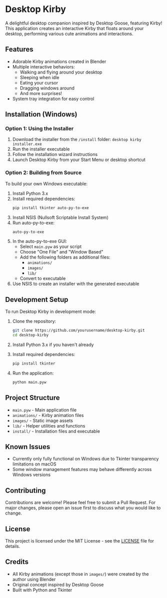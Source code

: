 # Desktop Kirby

A delightful desktop companion inspired by Desktop Goose, featuring Kirby! This application creates an interactive Kirby that floats around your desktop, performing various cute animations and interactions.

## Features

- Adorable Kirby animations created in Blender
- Multiple interactive behaviors:
  - Walking and flying around your desktop
  - Sleeping when idle
  - Eating your cursor
  - Dragging windows around
  - And more surprises!
- System tray integration for easy control

## Installation (Windows)

### Option 1: Using the Installer

1. Download the installer from the `/install` folder: `desktop kirby installer.exe`
2. Run the installer executable
3. Follow the installation wizard instructions
4. Launch Desktop Kirby from your Start Menu or desktop shortcut

### Option 2: Building from Source

To build your own Windows executable:

1. Install Python 3.x
2. Install required dependencies:
   ```bash
   pip install tkinter auto-py-to-exe
   ```
3. Install NSIS (Nullsoft Scriptable Install System)
4. Run auto-py-to-exe:
   ```bash
   auto-py-to-exe
   ```
5. In the auto-py-to-exe GUI:
   - Select `main.pyw` as your script
   - Choose "One File" and "Window Based"
   - Add the following folders as additional files:
     - `animations/`
     - `images/`
     - `lib/`
   - Convert to executable
6. Use NSIS to create an installer with the generated executable

## Development Setup

To run Desktop Kirby in development mode:

1. Clone the repository:
   ```bash
   git clone https://github.com/yourusername/desktop-kirby.git
   cd desktop-kirby
   ```

2. Install Python 3.x if you haven't already

3. Install required dependencies:
   ```bash
   pip install tkinter
   ```

4. Run the application:
   ```bash
   python main.pyw
   ```

## Project Structure

- `main.pyw` - Main application file
- `animations/` - Kirby animation files
- `images/` - Static image assets
- `lib/` - Helper utilities and functions
- `install/` - Installation files and executable

## Known Issues

- Currently only fully functional on Windows due to Tkinter transparency limitations on macOS
- Some window management features may behave differently across Windows versions

## Contributing

Contributions are welcome! Please feel free to submit a Pull Request. For major changes, please open an issue first to discuss what you would like to change.

## License

This project is licensed under the MIT License - see the [LICENSE](LICENSE) file for details.

## Credits

- All Kirby animations (except those in `images/`) were created by the author using Blender
- Original concept inspired by Desktop Goose
- Built with Python and Tkinter
